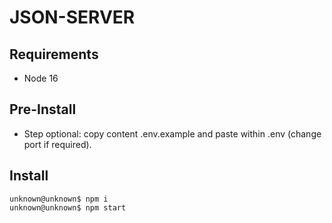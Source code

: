 # JSON-SERVER

## Requirements
- Node 16

## Pre-Install
- Step optional: copy content .env.example and paste within .env (change port if required).

## Install
```console
unknown@unknown$ npm i
unknown@unknown$ npm start
```